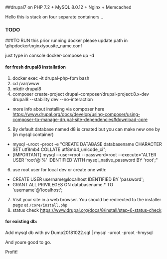 ##drupal7 on PHP 7.2 + MySQL 8.0.12 + Nginx + Memcached 


Hello this is stack on four separate containers ..

### TODO


###TO RUN this
prior running docker please update path in 
\phpdocker\nginx\yousite_name.conf

just type in console 
docker-compose up -d

#### for fresh drupal8 installation
1. docker exec -it drupal-php-fpm bash
2. cd /var/www
3. mkdir drupal8
4. composer create-project drupal-composer/drupal-project:8.x-dev drupal8 --stability dev --no-interaction
 - more info about installing via composer here https://www.drupal.org/docs/develop/using-composer/using-composer-to-manage-drupal-site-dependencies#download-core
5. By default database named d8 is created but you can make new one by (in mysql container)
 - mysql -uroot -proot -e "CREATE DATABASE databasename CHARACTER SET utf8mb4 COLLATE utf8mb4_unicode_ci";
 - [IMPORTANT] mysql --user=root --password=root --execute="ALTER USER 'root'@'%' IDENTIFIED WITH mysql_native_password BY 'root';"
6. use root user for local dev or create one with:
 - CREATE USER username@localhost IDENTIFIED BY 'password';
 - GRANT ALL PRIVILEGES ON databasename.* TO 'username'@'localhost';
7. Visit your site in a web browser. You should be redirected to the installer page at `/core/install.php`
8. status check https://www.drupal.org/docs/8/install/step-6-status-check
#### for existing db:
Add mysql db with 
pv Dump20181022.sql | mysql -uroot -proot -hmysql

And youre good to go.

Profit!
